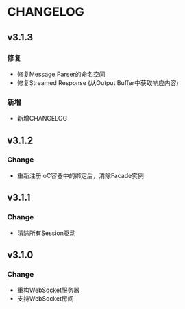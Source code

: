 # CHANGELOG

## v3.1.3

### 修复

- 修复Message Parser的命名空间
- 修复Streamed Response (从Output Buffer中获取响应内容)

### 新增

- 新增CHANGELOG

## v3.1.2

### Change

- 重新注册IoC容器中的绑定后，清除Facade实例

## v3.1.1

### Change

- 清除所有Session驱动

## v3.1.0

### Change

- 重构WebSocket服务器
- 支持WebSocket房间
